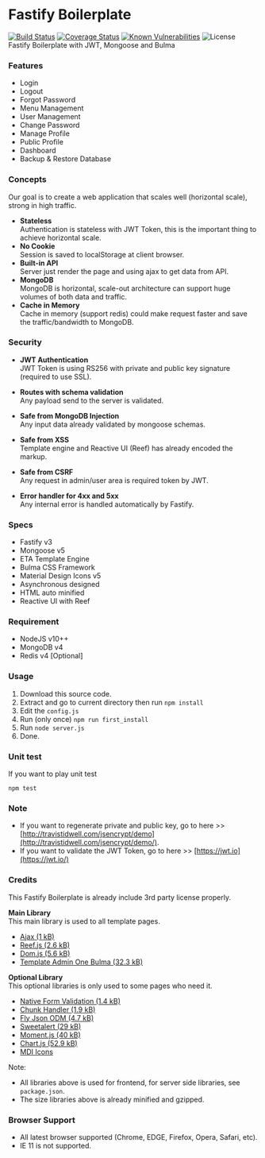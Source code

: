 # Fastify Boilerplate
[![Build Status](https://travis-ci.com/aalfiann/fastify-boilerplate.svg?branch=master)](https://travis-ci.com/aalfiann/fastify-boilerplate)
[![Coverage Status](https://coveralls.io/repos/github/aalfiann/fastify-boilerplate/badge.svg?branch=master)](https://coveralls.io/github/aalfiann/fastify-boilerplate?branch=master)
[![Known Vulnerabilities](https://snyk.io//test/github/aalfiann/fastify-boilerplate/badge.svg?targetFile=package.json)](https://snyk.io//test/github/aalfiann/fastify-boilerplate?targetFile=package.json)
![License](https://img.shields.io/github/license/aalfiann/fastify-boilerplate)    
Fastify Boilerplate with JWT, Mongoose and Bulma

### Features
- Login
- Logout
- Forgot Password
- Menu Management
- User Management
- Change Password
- Manage Profile
- Public Profile
- Dashboard
- Backup & Restore Database


### Concepts
Our goal is to create a web application that scales well (horizontal scale), strong in high traffic.

- **Stateless**  
  Authentication is stateless with JWT Token, this is the important thing to achieve horizontal scale.
- **No Cookie**  
  Session is saved to localStorage at client browser.
- **Built-in API**  
  Server just render the page and using ajax to get data from API.
- **MongoDB**  
  MongoDB is horizontal, scale-out architecture can support huge volumes of both data and traffic.
- **Cache in Memory**  
  Cache in memory (support redis) could make request faster and save the traffic/bandwidth to MongoDB.

### Security
- **JWT Authentication**  
  JWT Token is using RS256 with private and public key signature (required to use SSL).

- **Routes with schema validation**  
  Any payload send to the server is validated.

- **Safe from MongoDB Injection**  
  Any input data already validated by mongoose schemas.

- **Safe from XSS**  
  Template engine and Reactive UI (Reef) has already encoded the markup.

- **Safe from CSRF**  
  Any request in admin/user area is required token by JWT.

- **Error handler for 4xx and 5xx**  
  Any internal error is handled automatically by Fastify.

### Specs
- Fastify v3
- Mongoose v5
- ETA Template Engine
- Bulma CSS Framework
- Material Design Icons v5
- Asynchronous designed
- HTML auto minified
- Reactive UI with Reef

### Requirement
- NodeJS v10++
- MongoDB v4
- Redis v4 [Optional]

### Usage
1. Download this source code.
2. Extract and go to current directory then run `npm install`
3. Edit the `config.js`
4. Run (only once) `npm run first_install`
5. Run `node server.js`
6. Done.

### Unit test
If you want to play unit test
```
npm test
```

### Note
- If you want to regenerate private and public key, go to here >> [http://travistidwell.com/jsencrypt/demo](http://travistidwell.com/jsencrypt/demo/).
- If you want to validate the JWT Token, go to here >> [https://jwt.io](https://jwt.io/)

### Credits
This Fastify Boilerplate is already include 3rd party license properly.

**Main Library**  
This main library is used to all template pages.
- [Ajax (1 kB)](https://github.com/fdaciuk/ajax)
- [Reef.js (2.6 kB)](https://github.com/cferdinandi/reef)
- [Dom.js (5.6 kB)](https://github.com/aalfiann/dom.js)
- [Template Admin One Bulma (32.3 kB)](https://github.com/vikdiesel/admin-one-bulma-dashboard)

**Optional Library**  
This optional libraries is only used to some pages who need it.
- [Native Form Validation (1.4 kB)](https://github.com/aalfiann/native-form-validation)
- [Chunk Handler (1.9 kB)](https://github.com/aalfiann/chunk-handler)
- [Fly Json ODM (4.7 kB)](https://github.com/aalfiann/fly-json-odm)
- [Sweetalert (29 kB)](https://github.com/t4t5/sweetalert)
- [Moment.js (40 kB)](https://github.com/moment/moment)
- [Chart.js (52.9 kB)](https://github.com/chartjs/Chart.js)
- [MDI Icons](https://github.com/Templarian/MaterialDesign)

Note: 
- All libraries above is used for frontend, for server side libraries, see `package.json`.
- The size libraries above is already minified and gzipped.

### Browser Support
- All latest browser supported (Chrome, EDGE, Firefox, Opera, Safari, etc).
- IE 11 is not supported.
